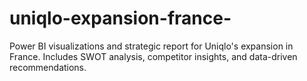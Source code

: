# uniqlo-expansion-france-
Power BI visualizations and strategic report for Uniqlo's expansion in France. Includes SWOT analysis, competitor insights, and data-driven recommendations.
